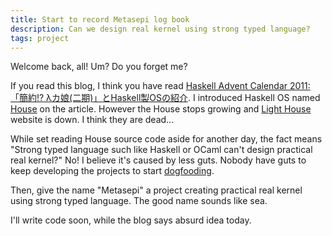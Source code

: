 ```yaml
---
title: Start to record Metasepi log book
description: Can we design real kernel using strong typed language?
tags: project
---
```


Welcome back, all! Um? Do you forget me?

If you read this blog, I think you have read [Haskell Advent Calendar
2011:「簡約!?
λカ娘(二期)」とHaskell製OSの紹介](http://d.masterq.net/?date=20111221#p01). I
introduced Haskell OS named [House](http://programatica.cs.pdx.edu/House/)
on the article. However the House stops growing and [Light
House](http://web.cecs.pdx.edu/~kennyg/house/) website is down. I think they
are dead...

While set reading House source code aside for another day, the fact means
"Strong typed language such like Haskell or OCaml can't design practical
real kernel?" No! I believe it's caused by less guts. Nobody have guts to
keep developing the projects to start
[dogfooding](http://en.wikipedia.org/wiki/Eating_your_own_dog_food).

Then, give the name \"Metasepi\" a project creating practical real kernel
using strong typed language. The good name sounds like sea.

I'll write code soon, while the blog says absurd idea today.
